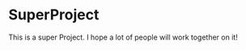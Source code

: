SuperProject
============

This is a super Project. I hope a lot of people will work together on it!
